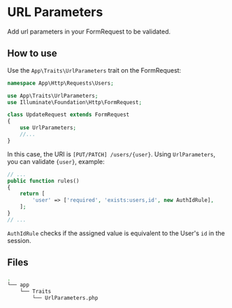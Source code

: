 # URL Parameters
Add url parameters in your FormRequest to be validated.

## How to use
Use the `App\Traits\UrlParameters` trait on the FormRequest:
```php
namespace App\Http\Requests\Users;

use App\Traits\UrlParameters;
use Illuminate\Foundation\Http\FormRequest;

class UpdateRequest extends FormRequest
{
    use UrlParameters;
    //...
}
```

In this case, the URI is `[PUT/PATCH] /users/{user}`. Using `UrlParameters`, you can validate `{user}`, example:
```php
// ...
public function rules()
{
    return [
        'user' => ['required', 'exists:users,id', new AuthIdRule],
    ];
}
// ...
```

`AuthIdRule` checks if the assigned value is equivalent to the User's `id` in the session.

## Files
```bash
.
└── app
    └── Traits
        └── UrlParameters.php
```
